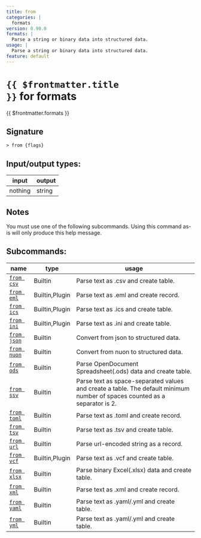 ```yaml
---
title: from
categories: |
  formats
version: 0.90.0
formats: |
  Parse a string or binary data into structured data.
usage: |
  Parse a string or binary data into structured data.
feature: default
---
```


<!-- This file is automatically generated. Please edit the command in https://github.com/nushell/nushell instead. -->

# <code>{{ $frontmatter.title }}</code> for formats

<div class='command-title'>{{ $frontmatter.formats }}</div>

## Signature

`> from {flags} `

## Input/output types:

| input   | output |
| ------- | ------ |
| nothing | string |

## Notes

You must use one of the following subcommands. Using this command as-is will only produce this help message.

## Subcommands:

| name                                       | type           | usage                                                                                                                      |
| ------------------------------------------ | -------------- | -------------------------------------------------------------------------------------------------------------------------- |
| [`from csv`](/commands/docs/from_csv.md)   | Builtin        | Parse text as .csv and create table.                                                                                       |
| [`from eml`](/commands/docs/from_eml.md)   | Builtin,Plugin | Parse text as .eml and create record.                                                                                      |
| [`from ics`](/commands/docs/from_ics.md)   | Builtin,Plugin | Parse text as .ics and create table.                                                                                       |
| [`from ini`](/commands/docs/from_ini.md)   | Builtin,Plugin | Parse text as .ini and create table.                                                                                       |
| [`from json`](/commands/docs/from_json.md) | Builtin        | Convert from json to structured data.                                                                                      |
| [`from nuon`](/commands/docs/from_nuon.md) | Builtin        | Convert from nuon to structured data.                                                                                      |
| [`from ods`](/commands/docs/from_ods.md)   | Builtin        | Parse OpenDocument Spreadsheet(.ods) data and create table.                                                                |
| [`from ssv`](/commands/docs/from_ssv.md)   | Builtin        | Parse text as space-separated values and create a table. The default minimum number of spaces counted as a separator is 2. |
| [`from toml`](/commands/docs/from_toml.md) | Builtin        | Parse text as .toml and create record.                                                                                     |
| [`from tsv`](/commands/docs/from_tsv.md)   | Builtin        | Parse text as .tsv and create table.                                                                                       |
| [`from url`](/commands/docs/from_url.md)   | Builtin        | Parse url-encoded string as a record.                                                                                      |
| [`from vcf`](/commands/docs/from_vcf.md)   | Builtin,Plugin | Parse text as .vcf and create table.                                                                                       |
| [`from xlsx`](/commands/docs/from_xlsx.md) | Builtin        | Parse binary Excel(.xlsx) data and create table.                                                                           |
| [`from xml`](/commands/docs/from_xml.md)   | Builtin        | Parse text as .xml and create record.                                                                                      |
| [`from yaml`](/commands/docs/from_yaml.md) | Builtin        | Parse text as .yaml/.yml and create table.                                                                                 |
| [`from yml`](/commands/docs/from_yml.md)   | Builtin        | Parse text as .yaml/.yml and create table.                                                                                 |
